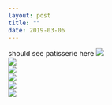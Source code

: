 ```yaml
---
layout: post
title: ""
date: 2019-03-06
---
```


should see patisserie here
![](https://github.com/rivalee/rivalee.github.io/blob/master/assets/images/patisserie1.png)  
![](https://github.com/rivalee/rivalee.github.io/blob/master/assets/images/patisserie2.png)  
![](https://github.com/rivalee/rivalee.github.io/blob/master/assets/images/patisserie3.png)  
![](https://github.com/rivalee/rivalee.github.io/blob/master/assets/images/patisserie4.png)  
![](https://github.com/rivalee/rivalee.github.io/blob/master/assets/images/patisserie5.png)  
![](https://github.com/rivalee/rivalee.github.io/blob/master/assets/images/patisserie6.png)  
